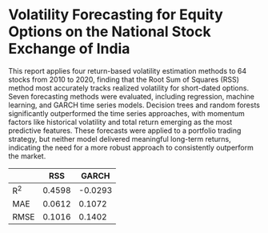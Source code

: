 # Volatility Forecasting for Equity Options on the National Stock Exchange of India
This report applies four return-based volatility estimation methods to 64 stocks from 2010 to 2020, finding that the Root Sum of Squares (RSS) method most accurately tracks realized volatility for short-dated options. Seven forecasting methods were evaluated, including regression, machine learning, and GARCH time series models. Decision trees and random forests significantly outperformed the time series approaches, with momentum factors like historical volatility and total return emerging as the most predictive features. These forecasts were applied to a portfolio trading strategy, but neither model delivered meaningful long-term returns, indicating the need for a more robust approach to consistently outperform the market.

|  | RSS | GARCH |
| --- | --- | --- |
| R<sup>2</sup>  | 0.4598  | -0.0293 |
| MAE  | 0.0612  | 0.1072 |
| RMSE | 0.1016 | 0.1402 |
